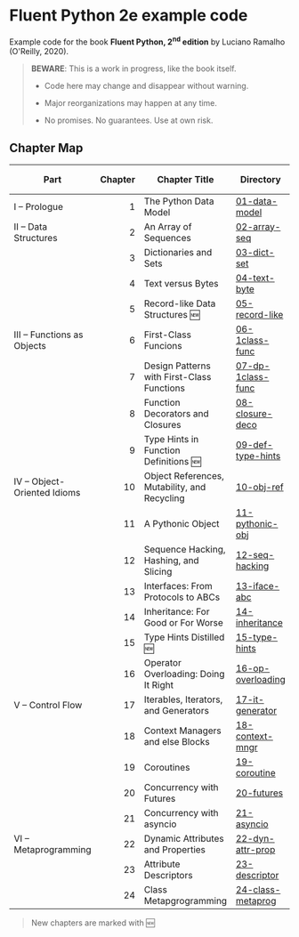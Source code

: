 # Fluent Python 2e example code

Example code for the book **Fluent Python, 2<sup>nd</sup> edition** by Luciano Ramalho (O'Reilly, 2020).

>   **BEWARE**: This is a work in progress, like the book itself.
>
> * Code here may change and disappear without warning.
>
> * Major reorganizations may happen at any time.
>
> * No promises. No guarantees. Use at own risk.

## Chapter Map

Part|Chapter|Chapter Title|Directory|1<sup>st</sup> ed. Directory
---|---:|---|---|---
I – Prologue|1|The Python Data Model|[01-data-model](01-data-model)|01-data-model
II – Data Structures|2|An Array of Sequences|[02-array-seq](02-array-seq)|02-array-seq
&nbsp;|3|Dictionaries and Sets|[03-dict-set](03-dict-set)|03-dict-set
&nbsp;|4|Text versus Bytes|[04-text-byte](04-text-byte)|04-text-byte
&nbsp;|5|Record-like Data Structures 🆕|[05-record-like](05-record-like)|
III – Functions as Objects|6|First-Class Funcions|[06-1class-func](06-1class-func)|05-1class-func
&nbsp;|7|Design Patterns with First-Class Functions|[07-dp-1class-func](07-dp-1class-func)|06-dp-1class-func
&nbsp;|8|Function Decorators and Closures|[08-closure-deco](08-closure-deco)|07-closure-deco
&nbsp;|9|Type Hints in Function Definitions 🆕|[09-def-type-hints](09-def-type-hints)|
IV – Object-Oriented Idioms|10|Object References, Mutability, and Recycling|[10-obj-ref](10-obj-ref)|08-obj-ref
&nbsp;|11|A Pythonic Object|[11-pythonic-obj](11-pythonic-obj)|09-pythonic-obj
&nbsp;|12|Sequence Hacking, Hashing, and Slicing|[12-seq-hacking](12-seq-hacking)|10-seq-hacking
&nbsp;|13|Interfaces: From Protocols to ABCs|[13-iface-abc](13-iface-abc)|11-iface-abc
&nbsp;|14|Inheritance: For Good or For Worse|[14-inheritance](14-inheritance)|12-inheritance
&nbsp;|15|Type Hints Distilled 🆕|[15-type-hints](15-type-hints)|
&nbsp;|16|Operator Overloading: Doing It Right|[16-op-overloading](16-op-overloading)|13-op-overloading
V – Control Flow|17|Iterables, Iterators, and Generators|[17-it-generator](17-it-generator)|14-it-generator
&nbsp;|18|Context Managers and else Blocks|[18-context-mngr](18-context-mngr)|15-context-mngr
&nbsp;|19|Coroutines|[19-coroutine](19-coroutine)|16-coroutine
&nbsp;|20|Concurrency with Futures|[20-futures](20-futures)|17-futures
&nbsp;|21|Concurrency with asyncio|[21-asyncio](21-asyncio)|18-asyncio
VI – Metaprogramming|22|Dynamic Attributes and Properties|[22-dyn-attr-prop](22-dyn-attr-prop)|19-dyn-attr-prop
&nbsp;|23|Attribute Descriptors|[23-descriptor](23-descriptor)|20-descriptor
&nbsp;|24|Class Metapgrogramming|[24-class-metaprog](24-class-metaprog)|21-class-metaprog

> New chapters are marked with 🆕

